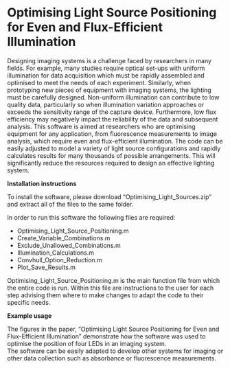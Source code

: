# Optimising Light Source Positioning for Even and Flux-Efficient Illumination

Designing imaging systems is a challenge faced by researchers in many fields.  For example, many studies require optical set-ups with uniform illumination for data acquisition which must be rapidly assembled and optimised to meet the needs of each experiment.  Similarly, when prototyping new pieces of equipment with imaging systems, the lighting must be carefully designed.  Non-uniform illumination can contribute to low quality data, particularly so when illumination variation approaches or exceeds the sensitivity range of the capture device. Furthermore, low flux efficiency may negatively impact the reliability of the data and subsequent analysis.
This software is aimed at researchers who are optimising equipment for any application, from fluorescence measurements to image analysis, which require even and flux-efficient illumination.  The code can be easily adjusted to model a variety of light source configurations and rapidly calculates results for many thousands of possible arrangements.  This will significantly reduce the resources required to design an effective lighting system. 

**Installation instructions**

To install the software, please download “Optimising_Light_Sources.zip” and extract all of the files to the same folder. 

In order to run this software the following files are required:
* Optimising_Light_Source_Positioning.m
* Create_Variable_Combinations.m 
* Exclude_Unallowed_Combinations.m 
* Illumination_Calculations.m 
* Convhull_Option_Reduction.m 
* Plot_Save_Results.m

Optimising_Light_Source_Positioning.m is the main function file from which the entire code is run.  Within this file are instructions to the user for each step advising them where to make changes to adapt the code to their specific needs.  

**Example usage**

The figures in the paper, “Optimising Light Source Positioning for Even and Flux-Efficient Illumination” demonstrate how the software was used to optimise the position of four LEDs in an imaging system.  
The software can be easily adapted to develop other systems for imaging or other data collection such as absorbance or fluorescence measurements.  

